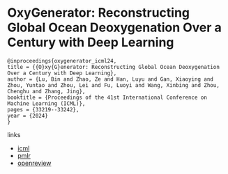 # OxyGenerator: Reconstructing Global Ocean Deoxygenation Over a Century with Deep Learning

```
@inproceedings{oxygenerator_icml24,
title = {{O}xy{G}enerator: Reconstructing Global Ocean Deoxygenation Over a Century with Deep Learning},
author = {Lu, Bin and Zhao, Ze and Han, Luyu and Gan, Xiaoying and Zhou, Yuntao and Zhou, Lei and Fu, Luoyi and Wang, Xinbing and Zhou, Chenghu and Zhang, Jing},
booktitle = {Proceedings of the 41st International Conference on Machine Learning (ICML)},
pages = {33219--33242},
year = {2024}
}
```

links
- [icml](https://icml.cc/Conferences/2024/Schedule?showEvent=35210)
- [pmlr](https://proceedings.mlr.press/v235/lu24n.html)
- [openreview](https://openreview.net/forum?id=0HUInAsdoo)
